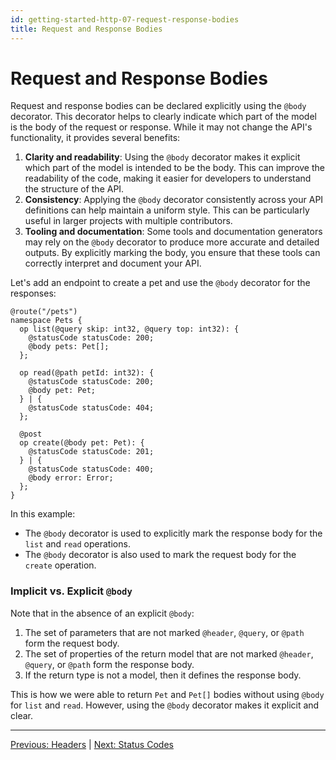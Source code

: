 ```yaml
---
id: getting-started-http-07-request-response-bodies
title: Request and Response Bodies
---
```


# Request and Response Bodies

Request and response bodies can be declared explicitly using the `@body` decorator. This decorator helps to clearly indicate which part of the model is the body of the request or response. While it may not change the API's functionality, it provides several benefits:

1. **Clarity and readability**: Using the `@body` decorator makes it explicit which part of the model is intended to be the body. This can improve the readability of the code, making it easier for developers to understand the structure of the API.
2. **Consistency**: Applying the `@body` decorator consistently across your API definitions can help maintain a uniform style. This can be particularly useful in larger projects with multiple contributors.
3. **Tooling and documentation**: Some tools and documentation generators may rely on the `@body` decorator to produce more accurate and detailed outputs. By explicitly marking the body, you ensure that these tools can correctly interpret and document your API.

Let's add an endpoint to create a pet and use the `@body` decorator for the responses:

```typespec
@route("/pets")
namespace Pets {
  op list(@query skip: int32, @query top: int32): {
    @statusCode statusCode: 200;
    @body pets: Pet[];
  };

  op read(@path petId: int32): {
    @statusCode statusCode: 200;
    @body pet: Pet;
  } | {
    @statusCode statusCode: 404;
  };

  @post
  op create(@body pet: Pet): {
    @statusCode statusCode: 201;
  } | {
    @statusCode statusCode: 400;
    @body error: Error;
  };
}
```

In this example:

- The `@body` decorator is used to explicitly mark the response body for the `list` and `read` operations.
- The `@body` decorator is also used to mark the request body for the `create` operation.

### Implicit vs. Explicit `@body`

Note that in the absence of an explicit `@body`:

1. The set of parameters that are not marked `@header`, `@query`, or `@path` form the request body.
2. The set of properties of the return model that are not marked `@header`, `@query`, or `@path` form the response body.
3. If the return type is not a model, then it defines the response body.

This is how we were able to return `Pet` and `Pet[]` bodies without using `@body` for `list` and `read`. However, using the `@body` decorator makes it explicit and clear.

---

[Previous: Headers](./getting-started-http-06-headers.md) | [Next: Status Codes](./getting-started-http-08-status-codes.md)
